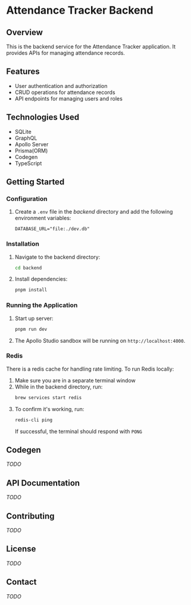 # Attendance Tracker Backend

## Overview

This is the backend service for the Attendance Tracker application. It provides APIs for managing attendance records.

## Features

- User authentication and authorization
- CRUD operations for attendance records
- API endpoints for managing users and roles

## Technologies Used

- SQLite
- GraphQL
- Apollo Server
- Prisma(ORM)
- Codegen
- TypeScript

## Getting Started

### Configuration

1. Create a `.env` file in the _backend_ directory and add the following environment variables:
   ```env
   DATABASE_URL="file:./dev.db"
   ```

### Installation

1. Navigate to the backend directory:
   ```sh
   cd backend
   ```
2. Install dependencies:
   ```sh
   pnpm install
   ```

### Running the Application

1. Start up server:
   ```sh
   pnpm run dev
   ```
2. The Apollo Studio sandbox will be running on `http://localhost:4000`.

### Redis

There is a redis cache for handling rate limiting. To run Redis locally:

1. Make sure you are in a separate terminal window
2. While in the backend directory, run:
   ```sh
   brew services start redis
   ```
3. To confirm it's working, run:
   ```sh
   redis-cli ping
   ```
   If successful, the terminal should respond with `PONG`

## Codegen

_TODO_

## API Documentation

_TODO_

<!-- Detailed API documentation can be found [here](link_to_api_documentation). -->

## Contributing

_TODO_

<!--
Contributions are welcome! Please read the [contributing guidelines](link_to_contributing_guidelines) first. -->

## License

_TODO_

<!-- This project is licensed under the MIT License. See the [LICENSE](link_to_license_file) file for details. -->

## Contact

_TODO_

<!-- For any questions or feedback, please contact [yourname](mailto:your.email@example.com). -->
